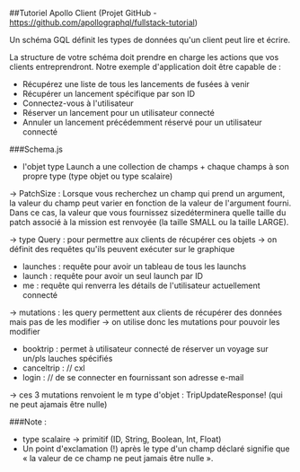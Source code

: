 ##Tutoriel Apollo Client
(Projet GitHub - https://github.com/apollographql/fullstack-tutorial)

Un schéma GQL définit les types de données qu'un client peut lire et écrire.

La structure de votre schéma doit prendre en charge les actions que vos clients entreprendront. Notre exemple d'application doit être capable de :
* Récupérez une liste de tous les lancements de fusées à venir
* Récupérer un lancement spécifique par son ID
* Connectez-vous à l'utilisateur
* Réserver un lancement pour un utilisateur connecté
* Annuler un lancement précédemment réservé pour un utilisateur connecté


###Schema.js
* l'objet type Launch a une collection de champs + chaque champs à son propre type (type objet ou type scalaire)

-> PatchSize : Lorsque vous recherchez un champ qui prend un argument, la valeur du champ peut varier en fonction de la valeur de l'argument fourni.
Dans ce cas, la valeur que vous fournissez sizedéterminera quelle taille du patch associé à la mission est renvoyée (la taille SMALL ou la taille LARGE).

-> type Query : pour permettre aux clients de récupérer ces objets -> on définit des requêtes qu'ils peuvent exécuter sur le graphique
- launches : requête pour avoir un tableau de tous les launchs
- launch : requête pour avoir un seul launch par ID
- me : requête qui renverra les détails de l'utilisateur actuellement connecté

-> mutations : les query permettent aux clients de récupérer des données mais pas de les modifier -> on utilise donc les mutations pour pouvoir les modifier
- booktrip : permet à utilisateur connecté de réserver un voyage sur un/pls lauches spécifiés
- canceltrip : // cxl
- login : // de se connecter en fournissant son adresse e-mail

-> ces 3 mutations renvoient le m type d'objet : TripUpdateResponse! (qui ne peut ajamais être nulle)

###Note :
- type scalaire -> primitif (ID, String, Boolean, Int, Float)
- Un point d'exclamation (!) après le type d'un champ déclaré signifie que « la valeur de ce champ ne peut jamais être nulle ».
